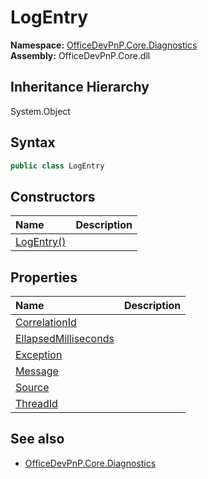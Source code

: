 # LogEntry
  

**Namespace:** [OfficeDevPnP.Core.Diagnostics](OfficeDevPnP.Core.Diagnostics.md)  
**Assembly:** OfficeDevPnP.Core.dll  
## Inheritance Hierarchy
System.Object  


## Syntax
```C#
public class LogEntry
```
## Constructors
|**Name**|**Description**|
|:-----|:-----|
| [LogEntry()](OfficeDevPnP.Core.Diagnostics.LogEntry.ctor1.md) | 
## Properties
|**Name**|**Description**|
|:-----|:-----|
| [CorrelationId](OfficeDevPnP.Core.Diagnostics.LogEntry.CorrelationId.md) | 
| [EllapsedMilliseconds](OfficeDevPnP.Core.Diagnostics.LogEntry.EllapsedMilliseconds.md) | 
| [Exception](OfficeDevPnP.Core.Diagnostics.LogEntry.Exception.md) | 
| [Message](OfficeDevPnP.Core.Diagnostics.LogEntry.Message.md) | 
| [Source](OfficeDevPnP.Core.Diagnostics.LogEntry.Source.md) | 
| [ThreadId](OfficeDevPnP.Core.Diagnostics.LogEntry.ThreadId.md) | 
## See also
- [OfficeDevPnP.Core.Diagnostics](OfficeDevPnP.Core.Diagnostics.md)
